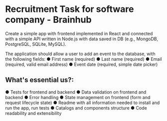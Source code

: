 # Recruitment Task for software company - Brainhub

Create a simple app with frontend implemented in
React and connected with a simple API written in Node.js with data saved in DB (e.g.,
MongoDB, PostgreSQL, SQLite, MySQL).

The application should allow a user to add an event to the database, with the
following fields:
● First name (required)
● Last name (required)
● Email (required, valid email address)
● Event date (required, simple date picker)

## What's essential us?:
● Tests for frontend and backend
● Data validation on frontend and backend
● Error handling
● State management on frontend (form and request lifecycle state)
● Readme with all information needed to install and run the app, run tests
● Catalogs and components structure
● Code readability and extensibility